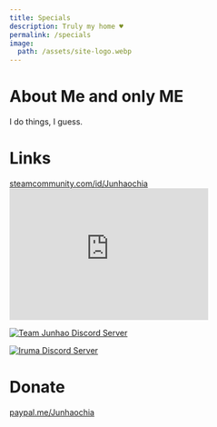 ```yaml
---
title: Specials
description: Truly my home ♥
permalink: /specials
image:
  path: /assets/site-logo.webp
---
```

# About Me and only ME
I do things, I guess.

# Links
<div>
<a href="https://steamcommunity.com/id/Junhaochia">steamcommunity.com/id/Junhaochia</a><br>
<iframe id="steam_miniprofile" width="350" height="232px" src="https://www.junhao.page/steam-miniprofile/junhaochia" style="border: 0px;"></iframe>
</div>

[![Team Junhao Discord Server](https://discord.com/api/guilds/661447151426994176/widget.png?style=banner2)](https://discord.gg/9QeEzAq)

[![Iruma Discord Server](https://discord.com/api/guilds/735144130484895797/widget.png?style=banner2)](https://discord.gg/M79cK6g)

# Donate
[paypal.me/Junhaochia](https://paypal.me/Junhaochia)